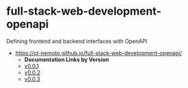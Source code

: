 # full-stack-web-development-openapi

Defining frontend and backend interfaces with OpenAPI

- https://ot-nemoto.github.io/full-stack-web-development-openapi/
  - **Documentation Links by Version**
  - [v0.0.1](https://ot-nemoto.github.io/full-stack-web-development-openapi/001.html)
  - [v0.0.2](https://ot-nemoto.github.io/full-stack-web-development-openapi/002.html)
  - [v0.0.3](https://ot-nemoto.github.io/full-stack-web-development-openapi/003.html)
